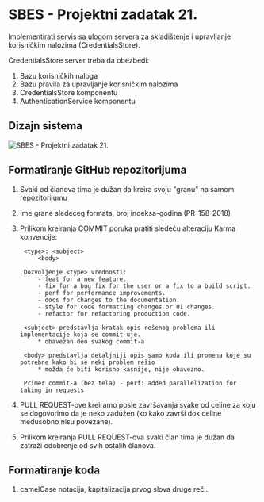 # SBES - Projektni zadatak 21.

Implementirati servis sa ulogom servera za skladištenje i upravljanje korisničkim nalozima
(CredentialsStore). 

CredentialsStore server treba da obezbedi:
1. Bazu korisničkih naloga
2. Bazu pravila za upravljanje korisničkim nalozima
3. CredentialsStore komponentu
4. AuthenticationService komponentu

## Dizajn sistema

![SBES - Projektni zadatak 21.](https://i.ibb.co/YfB3qmn/SBES.png)

## Formatiranje GitHub repozitorijuma
 
1. Svaki od članova tima je dužan da kreira svoju "granu" na samom repozitorijumu

2. Ime grane sledećeg formata, broj indeksa-godina (PR-158-2018)

3. Prilikom kreiranja COMMIT poruka pratiti sledeću alteraciju Karma konvencije:

        <type>: <subject>
            <body>

        Dozvoljenje <type> vrednosti:
            - feat for a new feature.
            - fix for a bug fix for the user or a fix to a build script.
            - perf for performance improvements.
            - docs for changes to the documentation.
            - style for code formatting changes or UI changes.
            - refactor for refactoring production code.

        <subject> predstavlja kratak opis rešenog problema ili implementacije koja se commit-uje.
            * obavezan deo svakog commit-a

        <body> predstavlja detaljniji opis samo koda ili promena koje su potrebne kako bi se neki problem rešio 
            * možda će biti korisno kasnije, nije obavezno.

        Primer commit-a (bez tela) - perf: added parallelization for taking in requests

4. PULL REQUEST-ove kreiramo posle završavanja svake od celine za koju se dogovorimo da je neko zadužen (ko kako završi dok celine međusobno nisu povezane).

5. Prilikom kreiranja PULL REQUEST-ova svaki član tima je dužan da zatraži odobrenje od svih ostalih članova.

## Formatiranje koda
1. camelCase notacija, kapitalizacija prvog slova druge reči.